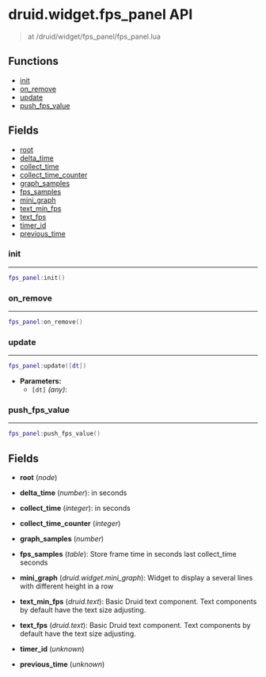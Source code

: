 # druid.widget.fps_panel API

> at /druid/widget/fps_panel/fps_panel.lua

## Functions

- [init](#init)
- [on_remove](#on_remove)
- [update](#update)
- [push_fps_value](#push_fps_value)

## Fields

- [root](#root)
- [delta_time](#delta_time)
- [collect_time](#collect_time)
- [collect_time_counter](#collect_time_counter)
- [graph_samples](#graph_samples)
- [fps_samples](#fps_samples)
- [mini_graph](#mini_graph)
- [text_min_fps](#text_min_fps)
- [text_fps](#text_fps)
- [timer_id](#timer_id)
- [previous_time](#previous_time)



### init

---
```lua
fps_panel:init()
```

### on_remove

---
```lua
fps_panel:on_remove()
```

### update

---
```lua
fps_panel:update([dt])
```

- **Parameters:**
	- `[dt]` *(any)*:

### push_fps_value

---
```lua
fps_panel:push_fps_value()
```


## Fields
<a name="root"></a>
- **root** (_node_)

<a name="delta_time"></a>
- **delta_time** (_number_):  in seconds

<a name="collect_time"></a>
- **collect_time** (_integer_):  in seconds

<a name="collect_time_counter"></a>
- **collect_time_counter** (_integer_)

<a name="graph_samples"></a>
- **graph_samples** (_number_)

<a name="fps_samples"></a>
- **fps_samples** (_table_):  Store frame time in seconds last collect_time seconds

<a name="mini_graph"></a>
- **mini_graph** (_druid.widget.mini_graph_): Widget to display a several lines with different height in a row

<a name="text_min_fps"></a>
- **text_min_fps** (_druid.text_): Basic Druid text component. Text components by default have the text size adjusting.

<a name="text_fps"></a>
- **text_fps** (_druid.text_): Basic Druid text component. Text components by default have the text size adjusting.

<a name="timer_id"></a>
- **timer_id** (_unknown_)

<a name="previous_time"></a>
- **previous_time** (_unknown_)


